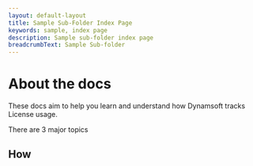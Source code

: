 ```yaml
---
layout: default-layout
title: Sample Sub-Folder Index Page
keywords: sample, index page
description: Sample sub-folder index page
breadcrumbText: Sample Sub-folder
---
```


# About the docs

These docs aim to help you learn and understand how Dynamsoft tracks License usage.

There are 3 major topics

## How 

